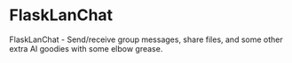 # FlaskLanChat
FlaskLanChat - Send/receive  group messages, share files, and some other extra AI goodies with some elbow grease. 
